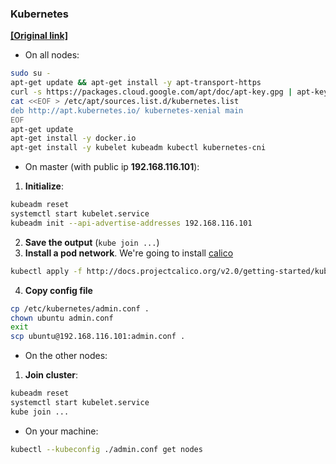 ### Kubernetes

[__[Original link]__](https://kubernetes.io/docs/getting-started-guides/kubeadm/)

- On all nodes:

```bash
sudo su -
apt-get update && apt-get install -y apt-transport-https
curl -s https://packages.cloud.google.com/apt/doc/apt-key.gpg | apt-key add -
cat <<EOF > /etc/apt/sources.list.d/kubernetes.list
deb http://apt.kubernetes.io/ kubernetes-xenial main
EOF
apt-get update
apt-get install -y docker.io
apt-get install -y kubelet kubeadm kubectl kubernetes-cni
```

- On master (with public ip __192.168.116.101__):
1. __Initialize__:
```bash
kubeadm reset
systemctl start kubelet.service
kubeadm init --api-advertise-addresses 192.168.116.101
```
2. __Save the output__ (`kube join ...`)
3. __Install a pod network__. We're going to install [calico](http://docs.projectcalico.org/v2.0/getting-started/kubernetes/installation/hosted/kubeadm/)
```bash
kubectl apply -f http://docs.projectcalico.org/v2.0/getting-started/kubernetes/installation/hosted/kubeadm/calico.yaml
```
4. __Copy config file__
```bash
cp /etc/kubernetes/admin.conf .
chown ubuntu admin.conf
exit
scp ubuntu@192.168.116.101:admin.conf .
```

- On the other nodes:
1. __Join cluster__:
```bash
kubeadm reset
systemctl start kubelet.service
kube join ...
```

- On your machine:
```bash
kubectl --kubeconfig ./admin.conf get nodes
```

